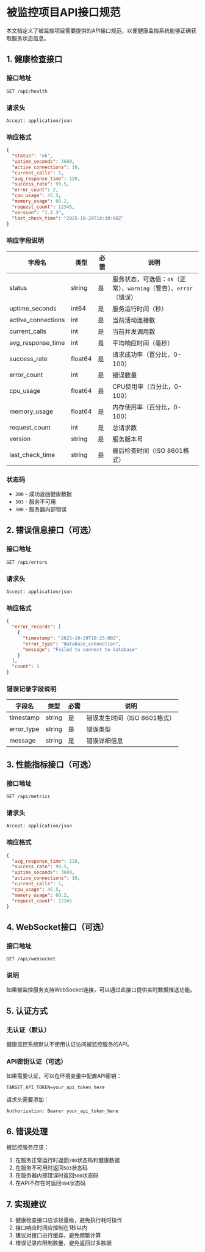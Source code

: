 # 被监控项目API接口规范

本文档定义了被监控项目需要提供的API接口规范，以便健康监控系统能够正确获取服务状态信息。

## 1. 健康检查接口

### 接口地址
```
GET /api/health
```

### 请求头
```
Accept: application/json
```

### 响应格式
```json
{
  "status": "ok",
  "uptime_seconds": 3600,
  "active_connections": 10,
  "current_calls": 5,
  "avg_response_time": 120,
  "success_rate": 99.5,
  "error_count": 2,
  "cpu_usage": 45.5,
  "memory_usage": 60.2,
  "request_count": 12345,
  "version": "1.2.3",
  "last_check_time": "2025-10-29T10:30:00Z"
}
```

### 响应字段说明

| 字段名 | 类型 | 必需 | 说明 |
|--------|------|------|------|
| status | string | 是 | 服务状态，可选值：`ok`（正常）、`warning`（警告）、`error`（错误） |
| uptime_seconds | int64 | 是 | 服务运行时间（秒） |
| active_connections | int | 是 | 当前活动连接数 |
| current_calls | int | 是 | 当前并发调用数 |
| avg_response_time | int | 是 | 平均响应时间（毫秒） |
| success_rate | float64 | 是 | 请求成功率（百分比，0-100） |
| error_count | int | 是 | 错误数量 |
| cpu_usage | float64 | 是 | CPU使用率（百分比，0-100） |
| memory_usage | float64 | 是 | 内存使用率（百分比，0-100） |
| request_count | int | 是 | 总请求数 |
| version | string | 是 | 服务版本号 |
| last_check_time | string | 是 | 最后检查时间（ISO 8601格式） |

### 状态码
- `200` - 成功返回健康数据
- `503` - 服务不可用
- `500` - 服务器内部错误

## 2. 错误信息接口（可选）

### 接口地址
```
GET /api/errors
```

### 请求头
```
Accept: application/json
```

### 响应格式
```json
{
  "error_records": [
    {
      "timestamp": "2025-10-29T10:25:00Z",
      "error_type": "database_connection",
      "message": "Failed to connect to database"
    }
  ],
  "count": 1
}
```

### 错误记录字段说明

| 字段名 | 类型 | 必需 | 说明 |
|--------|------|------|------|
| timestamp | string | 是 | 错误发生时间（ISO 8601格式） |
| error_type | string | 是 | 错误类型 |
| message | string | 是 | 错误详细信息 |

## 3. 性能指标接口（可选）

### 接口地址
```
GET /api/metrics
```

### 请求头
```
Accept: application/json
```

### 响应格式
```json
{
  "avg_response_time": 120,
  "success_rate": 99.5,
  "uptime_seconds": 3600,
  "active_connections": 10,
  "current_calls": 5,
  "cpu_usage": 45.5,
  "memory_usage": 60.2,
  "request_count": 12345
}
```

## 4. WebSocket接口（可选）

### 接口地址
```
GET /api/websocket
```

### 说明
如果被监控服务支持WebSocket连接，可以通过此接口提供实时数据推送功能。

## 5. 认证方式

### 无认证（默认）
健康监控系统默认不使用认证访问被监控服务的API。

### API密钥认证（可选）
如果需要认证，可以在环境变量中配置API密钥：
```
TARGET_API_TOKEN=your_api_token_here
```

请求头需要添加：
```
Authorization: Bearer your_api_token_here
```

## 6. 错误处理

被监控服务应该：
1. 在服务正常运行时返回`200`状态码和健康数据
2. 在服务不可用时返回`503`状态码
3. 在服务器内部错误时返回`500`状态码
4. 在API不存在时返回`404`状态码

## 7. 实现建议

1. 健康检查接口应该轻量级，避免执行耗时操作
2. 接口响应时间应控制在1秒以内
3. 建议对接口进行缓存，避免频繁计算
4. 错误记录应限制数量，避免返回过多数据
